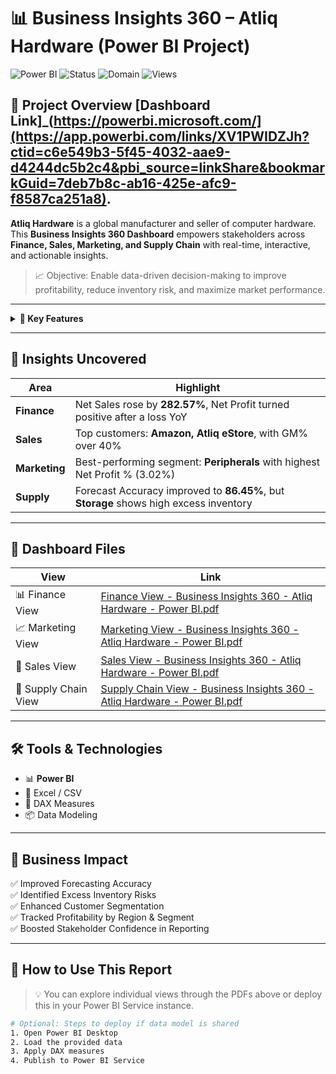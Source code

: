 # 📊 Business Insights 360 – Atliq Hardware (Power BI Project)

![Power BI](https://img.shields.io/badge/Tool-Power%20BI-yellow?logo=powerbi)
![Status](https://img.shields.io/badge/Status-Completed-brightgreen)
![Domain](https://img.shields.io/badge/Industry-Consumer%20Hardware-blue)
![Views](https://komarev.com/ghpvc/?username=yourusername&label=Profile%20views)

## 🚀 Project Overview   [Dashboard Link]_(https://powerbi.microsoft.com/](https://app.powerbi.com/links/XV1PWIDZJh?ctid=c6e549b3-5f45-4032-aae9-d4244dc5b2c4&pbi_source=linkShare&bookmarkGuid=7deb7b8c-ab16-425e-afc9-f8587ca251a8).

**Atliq Hardware** is a global manufacturer and seller of computer hardware. This **Business Insights 360 Dashboard** empowers stakeholders across **Finance, Sales, Marketing, and Supply Chain** with real-time, interactive, and actionable insights.

> 📈 Objective: Enable data-driven decision-making to improve profitability, reduce inventory risk, and maximize market performance.

---

<details>
<summary><strong>📘 Key Features</strong></summary>

- 🧾 **Finance View**: YoY growth, COGS breakdown, Profit & Loss summary, segment-wise profitability.
- 📢 **Marketing View**: Region/segment-wise Net Sales, Gross Margin %, Net Profit %, performance matrix.
- 💼 **Sales View**: Customer-level profitability, segment-wise GM%, sales channel performance.
- 🔗 **Supply Chain View**: Forecast accuracy, net error %, inventory risks per customer and product line.

</details>

---

## 🧠 Insights Uncovered

| Area         | Highlight                                                                 |
|--------------|---------------------------------------------------------------------------|
| **Finance**  | Net Sales rose by **282.57%**, Net Profit turned positive after a loss YoY |
| **Sales**    | Top customers: **Amazon, Atliq eStore**, with GM% over 40%                |
| **Marketing**| Best-performing segment: **Peripherals** with highest Net Profit % (3.02%) |
| **Supply**   | Forecast Accuracy improved to **86.45%**, but **Storage** shows high excess inventory |

---

## 📂 Dashboard Files

| View | Link |
|------|------|
| 📊 Finance View | [Finance View - Business Insights 360 - Atliq Hardware - Power BI.pdf](Finance%20View%20-%20Business%20Insights%20360%20-%20Atliq%20Hardware%20-%20Power%20BI.pdf) |
| 📈 Marketing View | [Marketing View - Business Insights 360 - Atliq Hardware - Power BI.pdf](Marketing%20View%20-%20Business%20Insights%20360%20-%20Atliq%20Hardware%20-%20Power%20BI.pdf) |
| 💼 Sales View | [Sales View - Business Insights 360 - Atliq Hardware - Power BI.pdf](Sales%20View%20-%20Business%20Insights%20360%20-%20Atliq%20Hardware%20-%20Power%20BI.pdf) |
| 🔗 Supply Chain View | [Supply Chain View - Business Insights 360 - Atliq Hardware - Power BI.pdf](Supply%20Chain%20View%20-%20Business%20Insights%20360%20-%20Atliq%20Hardware%20-%20Power%20BI.pdf) |


---

## 🛠️ Tools & Technologies

- 📊 **Power BI**
- 📄 Excel / CSV
- 🧮 DAX Measures
- 📦 Data Modeling

---

## 🧩 Business Impact

✅ Improved Forecasting Accuracy  
✅ Identified Excess Inventory Risks  
✅ Enhanced Customer Segmentation  
✅ Tracked Profitability by Region & Segment  
✅ Boosted Stakeholder Confidence in Reporting

---

## 📍 How to Use This Report

> 💡 You can explore individual views through the PDFs above or deploy this in your Power BI Service instance.

```bash
# Optional: Steps to deploy if data model is shared
1. Open Power BI Desktop
2. Load the provided data
3. Apply DAX measures
4. Publish to Power BI Service
